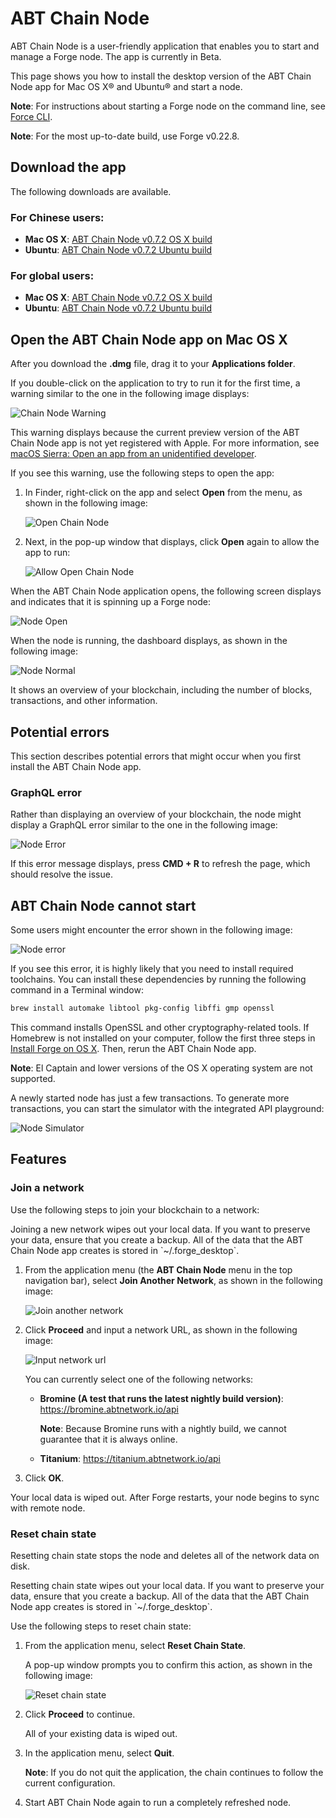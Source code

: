 # ABT Chain Node

ABT Chain Node is a user-friendly application that enables you to start and
manage a Forge node. The app is currently in Beta.

This page shows you how to install the desktop version
of the ABT Chain Node app for Mac OS X&reg; and Ubuntu&reg; and start a node.

**Note**: For instructions about starting a Forge node on the command line, see
[Force CLI](http://docs.arcblock.io/forge/tools/forge_cli.html#install-forge-cli).

**Note**: For the most up-to-date build, use Forge v0.22.8.

## Download the app

The following downloads are available.

### For Chinese users:

- **Mac OS X**: [ABT Chain Node v0.7.2 OS X
  build](http://arcblock.oss-cn-beijing.aliyuncs.com/forge/0.7.2/ABTChainNode-0.7.2.dmg)
- **Ubuntu**: [ABT Chain Node v0.7.2 Ubuntu
  build](https://arcblock.oss-cn-beijing.aliyuncs.com/forge/0.7.2/ABTChainNode_0.7.2_amd64.deb)

### For global users:

- **Mac OS X**: [ABT Chain Node v0.7.2 OS X
  build](http://releases.arcblock.io/node/ABTChainNode-0.7.2.dmg)
- **Ubuntu**: [ABT Chain Node v0.7.2 Ubuntu
  build](http://releases.arcblock.io/node/ABTChainNode_0.7.2_amd64.deb)

## Open the ABT Chain Node app on Mac OS X

After you download the **.dmg** file, drag it to your **Applications folder**.

If you double-click on the application to try to run it for the first time, a
warning similar to the one in the following image displays:

![Chain Node Warning](../assets/images/chain_node_warning.png)

This warning displays because the current preview version of the ABT Chain Node
app is not yet registered with Apple. For more information, see [macOS Sierra:
Open an app from an unidentified
developer](https://support.apple.com/kb/ph25088?locale=en_US).

If you see this warning, use the following steps to open the app:

1. In Finder, right-click on the app and select **Open** from the menu, as shown
   in the following image:

   ![Open Chain Node](../assets/images/open_chain_node.png)

2. Next, in the pop-up window that displays, click **Open** again to allow the
   app to run:

   ![Allow Open Chain Node](../assets/images/allow_open.png)


When the ABT Chain Node application opens, the following screen displays and
indicates that it is spinning up a Forge node:

![Node Open](../assets/images/node_start_up.jpg)

When the node is running, the dashboard displays, as shown in the following
image:

![Node Normal](../assets/images/node_normal.jpg)

It shows an overview of your blockchain, including the number of blocks,
transactions, and other information.

## Potential errors

This section describes potential errors that might occur when you first install
the ABT Chain Node app.

### GraphQL error

Rather than displaying an overview of your blockchain, the node might display a
GraphQL error similar to the one in the following image:

![Node Error](../assets/images/node_error.jpg)

If this error message displays, press **CMD + R** to refresh the page, which
should resolve the issue.

## ABT Chain Node cannot start

Some users might encounter the error shown in the following image:

![Node error](../assets/images/chain_node_error.jpg)

If you see this error, it is highly likely that you need to install
required toolchains. You can install these dependencies by running the following
command in a Terminal window:

```bash
brew install automake libtool pkg-config libffi gmp openssl
```

This command installs OpenSSL and other cryptography-related tools.
If Homebrew is not installed on your computer, follow the first three steps in
[Install Forge on OS X](../install/macos.html). Then, rerun the ABT Chain Node
app.

**Note**: El Captain and lower versions of the OS X operating system are not
supported.

A newly started node has just a few transactions. To generate more transactions, you can start the simulator with the integrated API playground:

![Node Simulator](../assets/images/node_simulator.jpg)

## Features

### Join a network

Use the following steps to join your blockchain to a network:

<aside class="warning">
Joining a new network wipes out your local data. If you want to preserve your
data, ensure that you create a backup. All of the data that the ABT Chain Node
app creates is stored in `~/.forge_desktop`.
</aside>

1. From the application menu (the **ABT Chain Node** menu in the top navigation
   bar), select **Join Another Network**, as shown in the following image:

   ![Join another network](../assets/images/join_network.jpg)

2. Click **Proceed** and input a network URL, as shown in the following image:

   ![Input network url](../assets/images/input_network_url.jpg)

   You can currently select one of the following networks:

   - **Bromine (A test that runs the latest nightly build
     version)**: https://bromine.abtnetwork.io/api

     **Note**: Because Bromine runs with a nightly build, we cannot guarantee
     that it is always online.

   - **Titanium**: https://titanium.abtnetwork.io/api

3. Click **OK**.

Your local data is wiped out. After Forge restarts, your node begins
to sync with remote node.

### Reset chain state

Resetting chain state stops the node and deletes all of the network data on
disk.

<aside class="warning">
Resetting chain state wipes out your local data. If you want to preserve your
data, ensure that you create a backup. All of the data that the ABT Chain Node
app creates is stored in `~/.forge_desktop`.
</aside>

Use the following steps to reset chain state:

1. From the application menu, select **Reset Chain State**.

   A pop-up window prompts you to confirm this action, as shown in the
   following image:

   ![Reset chain state](../assets/images/reset_chain_state.jpg)

2. Click **Proceed** to continue.

   All of your existing data is wiped out.

3. In the application menu, select **Quit**.

   **Note**: If you do not quit the application, the chain continues to follow
   the current configuration.

4. Start ABT Chain Node again to run a completely refreshed node.
